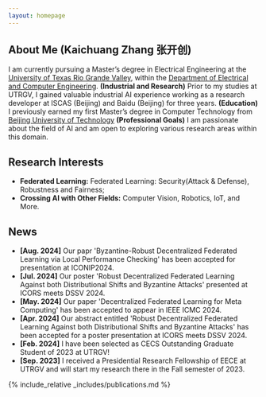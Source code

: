 ```yaml
---
layout: homepage
---
```


## About Me (Kaichuang Zhang 张开创)
I am currently pursuing a Master’s degree in Electrical Engineering at the [University of Texas Rio Grande Valley](https://www.utrgv.edu/), within the [Department of Electrical and Computer Engineering](https://www.utrgv.edu/ece/). 
**(Industrial and Research)** Prior to my studies at UTRGV, I gained valuable industrial AI experience working as a research developer at ISCAS (Beijing) and Baidu (Beijing) for three years. **(Education)** I previously earned my first Master’s degree in Computer Technology from [Beijing University of Technology](https://www.bjut.edu.cn/) **(Professional Goals)** I am passionate about the field of AI and am open to exploring various research areas within this domain. 

## Research Interests

- **Federated Learning:** Federated Learning: Security(Attack & Defense), Robustness and Fairness;
- **Crossing AI with Other Fields:** Computer Vision, Robotics, IoT, and More.

## News
- **[Aug. 2024]** Our papr 'Byzantine-Robust Decentralized Federated Learning via Local Performance Checking' has been accepted for presentation at ICONIP2024.
- **[Jul. 2024]** Our poster 'Robust Decentralized Federated Learning Against both Distributional Shifts and Byzantine Attacks' presented at ICORS meets DSSV 2024.
- **[May. 2024]** Our paper 'Decentralized Federated Learning for Meta Computing' has been accepted to appear in IEEE ICMC 2024. 
- **[Apr. 2024]** Our abstract entitled 'Robust Decentralized Federated Learning Against both Distributional Shifts and Byzantine Attacks' has been accepted for a poster presentation at ICORS meets DSSV 2024.
- **[Feb. 2024]** I have been selected as CECS Outstanding Graduate Student of 2023 at UTRGV!  
- **[Sep. 2023]** I received a Presidential Research Fellowship of EECE at UTRGV and will start my research there in the Fall semester of 2023.

{% include_relative _includes/publications.md %}

